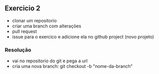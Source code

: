 ## Exercicio 2

* clonar um repositorio 
* criar uma branch com  alterações
* pull request
* issue para o exercico e adicione ela no github project (novo projeto)

### Resolução
* vai no repositorio do git e pega a url
* cria uma nova branch: git checkout -b "nome-da-branch"
